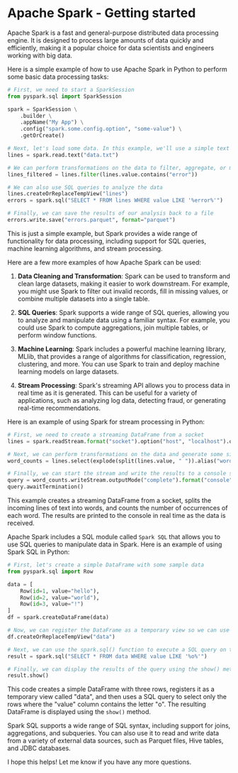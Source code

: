 # Apache Spark - Getting started

Apache Spark is a fast and general-purpose distributed data processing engine. It is designed to process large amounts of data quickly and efficiently, making it a popular choice for data scientists and engineers working with big data.

Here is a simple example of how to use Apache Spark in Python to perform some basic data processing tasks:

```python
# First, we need to start a SparkSession
from pyspark.sql import SparkSession

spark = SparkSession \
    .builder \
    .appName("My App") \
    .config("spark.some.config.option", "some-value") \
    .getOrCreate()

# Next, let's load some data. In this example, we'll use a simple text file
lines = spark.read.text("data.txt")

# We can perform transformations on the data to filter, aggregate, or manipulate it in various ways
lines_filtered = lines.filter(lines.value.contains("error"))

# We can also use SQL queries to analyze the data
lines.createOrReplaceTempView("lines")
errors = spark.sql("SELECT * FROM lines WHERE value LIKE '%error%'")

# Finally, we can save the results of our analysis back to a file
errors.write.save("errors.parquet", format="parquet")
```

This is just a simple example, but Spark provides a wide range of functionality for data processing, including support for SQL queries, machine learning algorithms, and stream processing.

Here are a few more examples of how Apache Spark can be used:

1.  **Data Cleaning and Transformation**: Spark can be used to transform and clean large datasets, making it easier to work downstream. For example, you might use Spark to filter out invalid records, fill in missing values, or combine multiple datasets into a single table.
    
2.  **SQL Queries**: Spark supports a wide range of SQL queries, allowing you to analyze and manipulate data using a familiar syntax. For example, you could use Spark to compute aggregations, join multiple tables, or perform window functions.
    
3.  **Machine Learning**: Spark includes a powerful machine learning library, MLlib, that provides a range of algorithms for classification, regression, clustering, and more. You can use Spark to train and deploy machine learning models on large datasets.
    
4.  **Stream Processing**: Spark's streaming API allows you to process data in real time as it is generated. This can be useful for a variety of applications, such as analyzing log data, detecting fraud, or generating real-time recommendations.
    

Here is an example of using Spark for stream processing in Python:

```python
# First, we need to create a streaming DataFrame from a socket
lines = spark.readStream.format("socket").option("host", "localhost").option("port", 9999).load()

# Next, we can perform transformations on the data and generate some simple aggregations
word_counts = lines.select(explode(split(lines.value, " ")).alias("word")).groupBy("word").count()

# Finally, we can start the stream and write the results to a console sink
query = word_counts.writeStream.outputMode("complete").format("console").start()
query.awaitTermination()
```

This example creates a streaming DataFrame from a socket, splits the incoming lines of text into words, and counts the number of occurrences of each word. The results are printed to the console in real time as the data is received.

  
Apache Spark includes a SQL module called `Spark SQL` that allows you to use SQL queries to manipulate data in Spark. Here is an example of using Spark SQL in Python:

```python
# First, let's create a simple DataFrame with some sample data
from pyspark.sql import Row

data = [
    Row(id=1, value="hello"),
    Row(id=2, value="world"),
    Row(id=3, value="!")
]
df = spark.createDataFrame(data)

# Now, we can register the DataFrame as a temporary view so we can use it in a SQL query
df.createOrReplaceTempView("data")

# Next, we can use the spark.sql() function to execute a SQL query on the data
result = spark.sql("SELECT * FROM data WHERE value LIKE '%o%'")

# Finally, we can display the results of the query using the show() method
result.show()
```

This code creates a simple DataFrame with three rows, registers it as a temporary view called "data", and then uses a SQL query to select only the rows where the "value" column contains the letter "o". The resulting DataFrame is displayed using the `show()` method.

Spark SQL supports a wide range of SQL syntax, including support for joins, aggregations, and subqueries. You can also use it to read and write data from a variety of external data sources, such as Parquet files, Hive tables, and JDBC databases.

I hope this helps! Let me know if you have any more questions.